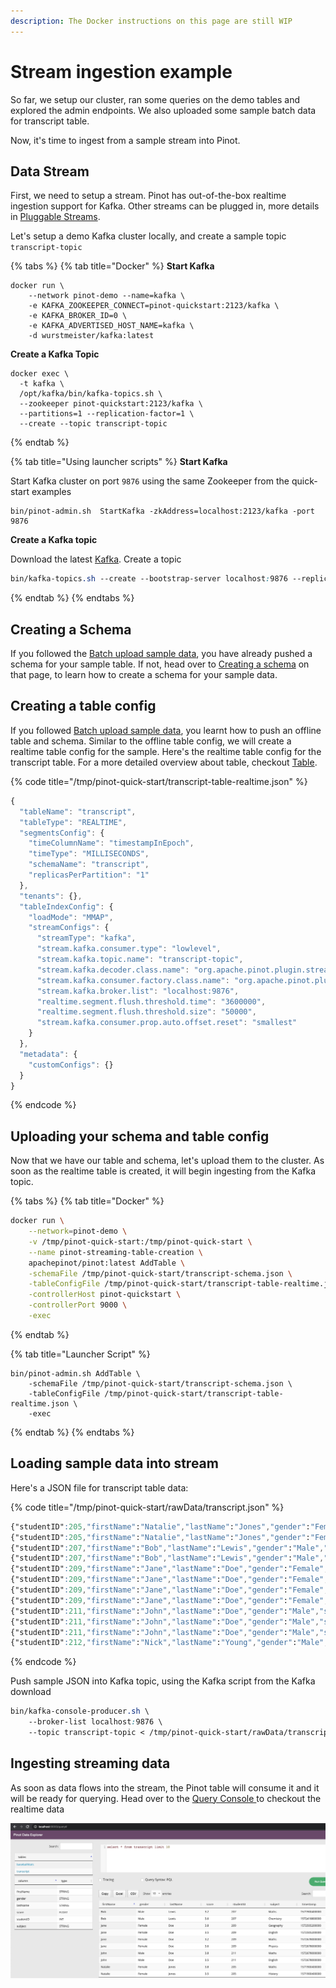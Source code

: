 ```yaml
---
description: The Docker instructions on this page are still WIP
---
```


# Stream ingestion example

So far, we setup our cluster, ran some queries on the demo tables and explored the admin endpoints. We also uploaded some sample batch data for transcript table. 

Now, it's time to ingest from a sample stream into Pinot.

## Data Stream

First, we need to setup a stream. Pinot has out-of-the-box realtime ingestion support for Kafka. Other streams can be plugged in, more details in [Pluggable Streams](../../plugins/write-custom-plugins/write-your-stream.md). 

Let's setup a demo Kafka cluster locally, and create a sample topic `transcript-topic`

{% tabs %}
{% tab title="Docker" %}
**Start Kafka**

```
docker run \
	--network pinot-demo --name=kafka \
	-e KAFKA_ZOOKEEPER_CONNECT=pinot-quickstart:2123/kafka \
	-e KAFKA_BROKER_ID=0 \
	-e KAFKA_ADVERTISED_HOST_NAME=kafka \
	-d wurstmeister/kafka:latest
```

**Create a Kafka Topic**

```text
docker exec \
  -t kafka \
  /opt/kafka/bin/kafka-topics.sh \
  --zookeeper pinot-quickstart:2123/kafka \
  --partitions=1 --replication-factor=1 \
  --create --topic transcript-topic
```
{% endtab %}

{% tab title="Using launcher scripts" %}
**Start Kafka**

Start Kafka cluster on port `9876` using the same Zookeeper from the quick-start examples

```text
bin/pinot-admin.sh  StartKafka -zkAddress=localhost:2123/kafka -port 9876
```

**Create a Kafka topic**

Download the latest [Kafka](https://kafka.apache.org/quickstart#quickstart_download). Create a topic

```css
bin/kafka-topics.sh --create --bootstrap-server localhost:9876 --replication-factor 1 --partitions 1 --topic transcript-topic
```
{% endtab %}
{% endtabs %}

## Creating a Schema

If you followed the [Batch upload sample data](pushing-your-data-to-pinot.md), you have already pushed a schema for your sample table. If not, head over to [Creating a schema](pushing-your-data-to-pinot.md#creating-a-schema) on that page, to learn how to create a schema for your sample data.

## Creating a table config

If you followed [Batch upload sample data](pushing-your-data-to-pinot.md), you learnt how to push an offline table and schema. Similar to the offline table config, we will create a realtime table config for the sample. Here's the realtime table config for the transcript table. For a more detailed overview about table, checkout [Table](../components/table.md).

{% code title="/tmp/pinot-quick-start/transcript-table-realtime.json" %}
```javascript
{
  "tableName": "transcript",
  "tableType": "REALTIME",
  "segmentsConfig": {
    "timeColumnName": "timestampInEpoch",
    "timeType": "MILLISECONDS",
    "schemaName": "transcript",
    "replicasPerPartition": "1"
  },
  "tenants": {},
  "tableIndexConfig": {
    "loadMode": "MMAP",
    "streamConfigs": {
      "streamType": "kafka",
      "stream.kafka.consumer.type": "lowlevel",
      "stream.kafka.topic.name": "transcript-topic",
      "stream.kafka.decoder.class.name": "org.apache.pinot.plugin.stream.kafka.KafkaJSONMessageDecoder",
      "stream.kafka.consumer.factory.class.name": "org.apache.pinot.plugin.stream.kafka20.KafkaConsumerFactory",
      "stream.kafka.broker.list": "localhost:9876",
      "realtime.segment.flush.threshold.time": "3600000",
      "realtime.segment.flush.threshold.size": "50000",
      "stream.kafka.consumer.prop.auto.offset.reset": "smallest"
    }
  },
  "metadata": {
    "customConfigs": {}
  }
}
```
{% endcode %}

## Uploading your schema and table config

Now that we have our table and schema, let's upload them to the cluster. As soon as the realtime table is created, it will begin ingesting from the Kafka topic.

{% tabs %}
{% tab title="Docker" %}
```bash
docker run \
    --network=pinot-demo \
    -v /tmp/pinot-quick-start:/tmp/pinot-quick-start \
    --name pinot-streaming-table-creation \
    apachepinot/pinot:latest AddTable \
    -schemaFile /tmp/pinot-quick-start/transcript-schema.json \
    -tableConfigFile /tmp/pinot-quick-start/transcript-table-realtime.json \
    -controllerHost pinot-quickstart \
    -controllerPort 9000 \
    -exec
```
{% endtab %}

{% tab title="Launcher Script" %}
```
bin/pinot-admin.sh AddTable \
    -schemaFile /tmp/pinot-quick-start/transcript-schema.json \
    -tableConfigFile /tmp/pinot-quick-start/transcript-table-realtime.json \
    -exec
```
{% endtab %}
{% endtabs %}

## Loading sample data into stream

Here's a JSON file for transcript table data:

{% code title="/tmp/pinot-quick-start/rawData/transcript.json" %}
```css
{"studentID":205,"firstName":"Natalie","lastName":"Jones","gender":"Female","subject":"Maths","score":3.8,"timestampInEpoch":1571900400000}
{"studentID":205,"firstName":"Natalie","lastName":"Jones","gender":"Female","subject":"History","score":3.5,"timestampInEpoch":1571900400000}
{"studentID":207,"firstName":"Bob","lastName":"Lewis","gender":"Male","subject":"Maths","score":3.2,"timestampInEpoch":1571900400000}
{"studentID":207,"firstName":"Bob","lastName":"Lewis","gender":"Male","subject":"Chemistry","score":3.6,"timestampInEpoch":1572418800000}
{"studentID":209,"firstName":"Jane","lastName":"Doe","gender":"Female","subject":"Geography","score":3.8,"timestampInEpoch":1572505200000}
{"studentID":209,"firstName":"Jane","lastName":"Doe","gender":"Female","subject":"English","score":3.5,"timestampInEpoch":1572505200000}
{"studentID":209,"firstName":"Jane","lastName":"Doe","gender":"Female","subject":"Maths","score":3.2,"timestampInEpoch":1572678000000}
{"studentID":209,"firstName":"Jane","lastName":"Doe","gender":"Female","subject":"Physics","score":3.6,"timestampInEpoch":1572678000000}
{"studentID":211,"firstName":"John","lastName":"Doe","gender":"Male","subject":"Maths","score":3.8,"timestampInEpoch":1572678000000}
{"studentID":211,"firstName":"John","lastName":"Doe","gender":"Male","subject":"English","score":3.5,"timestampInEpoch":1572678000000}
{"studentID":211,"firstName":"John","lastName":"Doe","gender":"Male","subject":"History","score":3.2,"timestampInEpoch":1572854400000}
{"studentID":212,"firstName":"Nick","lastName":"Young","gender":"Male","subject":"History","score":3.6,"timestampInEpoch":1572854400000}
```
{% endcode %}

Push sample JSON into Kafka topic, using the Kafka script from the Kafka download

```css
bin/kafka-console-producer.sh \
    --broker-list localhost:9876 \
    --topic transcript-topic < /tmp/pinot-quick-start/rawData/transcript.json
```

## Ingesting streaming data

As soon as data flows into the stream, the Pinot table will consume it and it will be ready for querying. Head over to the [Query Console ](http://localhost:9000/query)to checkout the realtime data

![](../../.gitbook/assets/screen-shot-2020-03-09-at-12.43.29-pm.png)

